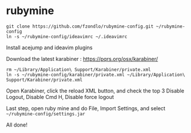 # rubymine

    git clone https://github.com/fzondlo/rubymine-config.git ~/rubymine-config
    ln -s ~/rubymine-config/ideavimrc ~/.ideavimrc
    
Install acejump and ideavim plugins

Download the latest karabiner : https://pqrs.org/osx/karabiner/

    rm ~/Library/Application\ Support/Karabiner/private.xml
    ln -s ~/rubymine-config/karabiner/private.xml ~/Library/Application\ Support/Karabiner/private.xml

Open Karabiner, click the reload XML button, and check the top 3 Disable Logout, Disable Cmd H, Disable force logout

Last step, open ruby mine and do File, Import Settings, and select `~/rubymine-config/settings.jar`

All done!

